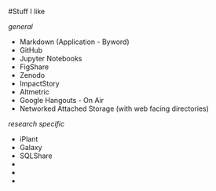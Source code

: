 #Stuff I like

_general_          
- Markdown (Application - Byword)        
- GitHub        
- Jupyter Notebooks         
- FigShare          
- Zenodo       
- ImpactStory        
- Altmetric        
- Google Hangouts - On Air          
- Networked Attached Storage (with web facing directories)        


_research specific_          
- iPlant         
- Galaxy        
- SQLShare        
- 
- 
- 